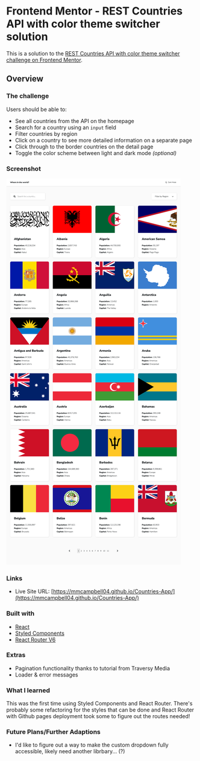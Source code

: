 # Frontend Mentor - REST Countries API with color theme switcher solution

This is a solution to the [REST Countries API with color theme switcher challenge on Frontend Mentor](https://www.frontendmentor.io/challenges/rest-countries-api-with-color-theme-switcher-5cacc469fec04111f7b848ca).

## Overview

### The challenge

Users should be able to:

- See all countries from the API on the homepage
- Search for a country using an `input` field
- Filter countries by region
- Click on a country to see more detailed information on a separate page
- Click through to the border countries on the detail page
- Toggle the color scheme between light and dark mode _(optional)_

### Screenshot

![](./screenshot.png)

### Links

- Live Site URL: [https://mmcampbell04.github.io/Countries-App/](https://mmcampbell04.github.io/Countries-App/)

### Built with

- [React](https://reactjs.org/)
- [Styled Components](https://styled-components.com/)
- [React Router V6](https://reactrouter.com/)

### Extras

- Pagination functionality thanks to tutorial from Traversy Media
- Loader & error messages

### What I learned

This was the first time using Styled Components and React Router. There's probably some refactoring for the styles that can be done and React Router with Github pages deployment took some to figure out the routes needed!

### Future Plans/Further Adaptions

- I'd like to figure out a way to make the custom dropdown fully accessible, likely need another librbary... (?)
